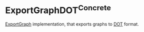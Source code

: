 # ExportGraphDOT<sup>Concrete</sup>

[ExportGraph](../ExportGraph/README.md) implementation, that exports graphs to 
[DOT](https://graphviz.org/doc/info/lang.html) format.
